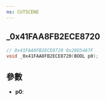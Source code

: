 ```yaml
---
ns: CUTSCENE
---
```

## _0x41FAA8FB2ECE8720

```c
// 0x41FAA8FB2ECE8720 0x28D54A7F
void _0x41FAA8FB2ECE8720(BOOL p0);
```


## 參數
* **p0**: 

